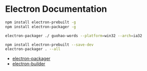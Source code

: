 # Electron Documentation
```bash
npm install electron-prebuilt -g
npm install electron-packager -g
```

```bash
electron-packager ./ guohao-words --platform=win32 --arch=ia32
```

```bash
npm install electron-prebuilt --save-dev
electron-packager . --all
```
* [electron-packager](https://github.com/electron-userland/electron-packager/blob/master/usage.txt)
* [electron-builder](https://github.com/electron-userland/electron-builder)